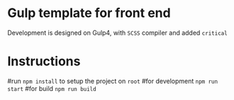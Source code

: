 # Gulp template for front end
Development is designed on Gulp4, with `SCSS` compiler and added `critical`

# Instructions
#run `npm install` to setup the project on `root`
#for development `npm run start`
#for build `npm run build`
